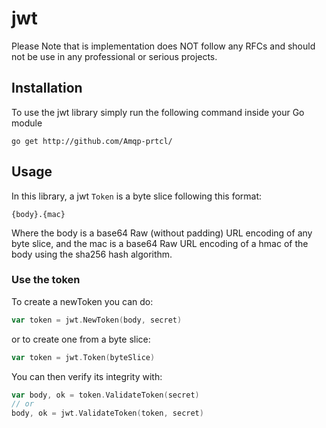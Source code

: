 # jwt

Please Note that is implementation does NOT follow any RFCs and should not be use in any professional or serious projects.

## Installation

To use the jwt library simply run the following command inside your Go module
```
go get http://github.com/Amqp-prtcl/
```
## Usage

In this library, a jwt `Token` is a byte slice following this format:
```
{body}.{mac}
```
Where the body is a base64 Raw (without padding) URL encoding of any byte slice,
and the mac is a base64 Raw URL encoding of a hmac of the body using the sha256 hash algorithm.

### Use the token

To create a newToken you can do:
```go
var token = jwt.NewToken(body, secret)
```
or to create one from a byte slice:
```go
var token = jwt.Token(byteSlice)
```

You can then verify its integrity with:
```go
var body, ok = token.ValidateToken(secret)
// or
body, ok = jwt.ValidateToken(token, secret)
```

